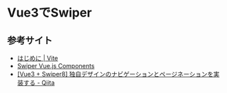 # Vue3でSwiper

## 参考サイト

- [はじめに | Vite](https://ja.vitejs.dev/guide/)
- [Swiper Vue.js Components](https://swiperjs.com/vue)
- [[Vue3 + Swiper8] 独自デザインのナビゲーションとページネーションを実装する - Qiita](https://qiita.com/sygnas/items/d254fe52472ece1d1626)

<!-- 
# Vue 3 + Vite

This template should help get you started developing with Vue 3 in Vite. The template uses Vue 3 `<script setup>` SFCs, check out the [script setup docs](https://v3.vuejs.org/api/sfc-script-setup.html#sfc-script-setup) to learn more.

## Recommended IDE Setup

- [VS Code](https://code.visualstudio.com/) + [Volar](https://marketplace.visualstudio.com/items?itemName=Vue.volar) (and disable Vetur) + [TypeScript Vue Plugin (Volar)](https://marketplace.visualstudio.com/items?itemName=Vue.vscode-typescript-vue-plugin).

-->
